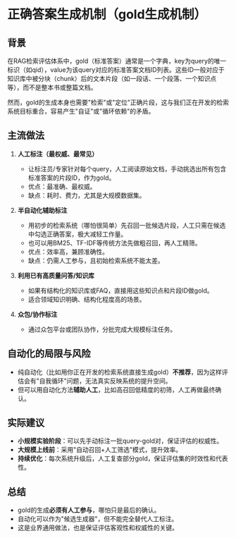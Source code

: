# 正确答案生成机制（gold生成机制）

## 背景
在RAG检索评估体系中，gold（标准答案）通常是一个字典，key为query的唯一标识（如qid），value为该query对应的标准答案文档ID列表。这些ID一般对应于知识库中被分块（chunk）后的文本片段（如一段话、一个段落、一个知识点等），而不是整本书或整篇文档。

然而，gold的生成本身也需要"检索"或"定位"正确片段，这与我们正在开发的检索系统目标重合，容易产生"自证"或"循环依赖"的矛盾。

## 主流做法

1. **人工标注（最权威、最常见）**
   - 让标注员/专家针对每个query，人工阅读原始文档，手动挑选出所有包含标准答案的片段ID，作为gold。
   - 优点：最准确、最权威。
   - 缺点：耗时、费力，尤其是大规模数据集。

2. **半自动化辅助标注**
   - 用初步的检索系统（哪怕很简单）先召回一批候选片段，人工只需在候选中勾选正确答案，极大减轻工作量。
   - 也可以用BM25、TF-IDF等传统方法先做粗召回，再人工精筛。
   - 优点：效率高，兼顾准确性。
   - 缺点：仍需人工参与，且初始检索系统不能太差。

3. **利用已有高质量问答/知识库**
   - 如果有结构化的知识库或FAQ，直接用这些知识点和片段ID做gold。
   - 适合领域知识明确、结构化程度高的场景。

4. **众包/协作标注**
   - 通过众包平台或团队协作，分批完成大规模标注任务。

## 自动化的局限与风险

- 纯自动化（比如用你正在开发的检索系统直接生成gold）**不推荐**，因为这样评估会有"自我循环"问题，无法真实反映系统的提升空间。
- 但可以用自动化方法**辅助人工**，比如高召回低精度的初筛，人工再做最终确认。

## 实际建议

- **小规模实验阶段**：可以先手动标注一批query-gold对，保证评估的权威性。
- **大规模上线前**：采用"自动召回+人工筛选"模式，提升效率。
- **持续优化**：每次系统升级后，人工复查部分gold，保证评估集的时效性和代表性。

## 总结
- gold的生成**必须有人工参与**，哪怕只是最后的确认。
- 自动化可以作为"候选生成器"，但不能完全替代人工标注。
- 这是业界通用做法，也是保证评估客观性和权威性的关键。 